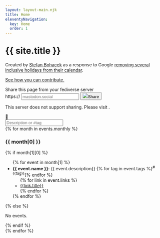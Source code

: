 ```yaml
---
layout: layout-main.njk
title: Home
eleventyNavigation:
  key: Home
  order: 1
---
```


<div class="px-2 px-md-4 py-5 mb-5 bg-body-tertiary rounded-bottom" style="margin-top: -8px;">
  <div class="container-fluid">
    <h1 class="text-body display-5 fw-bold">{{ site.title }}</h1>
    <div class="col-md-10 fs-5">
      <p>
        Created by <a rel="me" href="https://stefanbohacek.online/@stefan">Stefan Bohacek</a> as a response to Google <a href="https://www.theverge.com/news/608858/google-calendar-missing-events-holidays">removing several inclusive holidays from their calendar</a>.
      </p>
      <p>
        <a href="https://github.com/stefanbohacek/holidays/blob/main/CONTRIBUTING.md">See how you can contribute.</a>
      </p>
    </div>
    <form class="fsb-prompt">
      <label>Share this page from your fediverse server</label>
      <div class="fsb-input-group mb-3">
        <span class="fsb-input-group-text">https://</span>
        <input required
          type="text"
          name="fediverse-domain"
          placeholder="mastodon.social"
          class="fsb-input fsb-domain"
          aria-label="Server domain">
        <button class="fsb-button"
          type="submit"><img src="https://fediverse-share-button.stefanbohacek.dev/fediverse-share-button/icons/mastodon.svg"
            class="fsb-icon"></span>Share</button>
      </div>
      <p class="fsb-support-note fsb-d-none">This server does not support sharing. Please visit <a
          class="fsb-support-note-link"
          target="_blank"
          href=""></a>.</p>
    </form>
    <link rel="stylesheet" href="https://fediverse-share-button.stefanbohacek.dev/fediverse-share-button/styles.min.css">
    <script src="https://fediverse-share-button.stefanbohacek.dev/fediverse-share-button/script.min.js" defer class="fsb-script"></script>
  </div>
</div>

<div class="btn-toolbar mb-3 sticky-top bg-body px-md-4 py-4" role="toolbar" aria-label="Toolbar with button groups">
  <div id="quicklinks" class="btn-group btn-group-sm me-2" role="group" aria-label="First group">
  <!--
    <a href="#monthly-events" class="btn btn-outline-secondary">Monthly</a>
    <a href="#weekly-events" class="btn btn-outline-secondary">Weekly</a>
    <a href="#ongoing-events" class="btn btn-outline-secondary">Ongoing</a>
  -->
  </div>
  <div class="input-group mt-3 mt-md-0">
    <div class="input-group-text" id="btnGroupAddon">🔎</div>
    <input type="search" id="search-input" type="text" class="form-control" placeholder="Description or #tag">
  </div>
</div>

<div id="monthly-events" class="mt-n5 position-absolute"></div>
<div class="mt-4 px-md-4">
  <!-- <h2 class="mt-3 bg-body text-body">Monthly holidays</h2> -->
  {% for month in events.monthly %}
  <div id="month-{{ month[0] }}" class="mt-n5 position-absolute"></div>
  <div class="result-section">
    <h3 class="sticky-top text-body bg-body py-2">{{ month[0] }}</h3>
      {% if month[1][0] %}
        <ul>
          {% for event in month[1] %}
          <li class="result-item">
            <strong>{{ event.name }}</strong>: {{ event.description}}
            {% for tag in event.tags %}<sup role="button" class="tag-badge z-0 badge rounded-pill text-bg-info me-1">#{{tag}}</sup>{% endfor %}
            <ul>{% for link in event.links %}<li><a href="{{link.url}}">{{link.title}}</a></li>{% endfor %}</ul>
            <div class="mt-3">
              <add-to-calendar-button
                name="{{ event.name }}"
                description="{{ event.description}}[br]{% for link in event.links %}[br]- {{link.url}}{% endfor %}"
                location="{{ event.links[0].url }}"
                startDate="{{ event.start_date }}"
                endDate="{{ event.end_date }}"
                recurrence="yearly"
                options="'Apple', 'Google', 'iCal', 'Microsoft365', 'MicrosoftTeams', 'Outlook.com', 'Yahoo'"
                size="1"
                hideCheckmark="true"
              ></add-to-calendar-button>
            </div>
          </li>
          {% endfor %}
        </ul>
      {% else %}
        <p class="text-secondary result-item">No events.</p>
      {% endif %}
  </div>
  {% endfor %}
</div>
<div id="weekly-events" class="mt-n5 position-absolute"></div>
<div class="mt-4 px-md-4">
<!--
<h2 class="mt-3 text-body bg-body">Weekly events</h2>
  {% for week in events.weekly %}
  <div id="day-{{ week[0] }}" class="mt-n5 position-absolute"></div>
  <div class="result-section">
    <h3 class="sticky-top text-body bg-body py-2">{{ week[0] }}</h3>
      {% if week[1][0] %}
        <ul>
          {% for event in week[1] %}
          <li class="result-item">
            <strong>{{ event.name }}</strong>: {{ event.description}}
            {% for tag in event.tags %}<sup role="button" class="tag-badge z-0 badge rounded-pill text-bg-info me-1">#{{tag}}</sup>{% endfor %}
            <ul>{% for link in event.links %}<li><a href="{{link.url}}">{{link.title}}</a></li>{% endfor %}</ul>
            <div class="mt-3">
              <add-to-calendar-button
                name="{{ event.name }}"
                description="{{ event.description}}[br]{% for link in event.links %}[br]- {{link.url}}{% endfor %}"
                location="{{ event.links[0].url }}"
                startDate="{{ event.start_date }}"
                endDate="{{ event.end_date }}"
                recurrence="weekly"
                options="'Apple', 'Google', 'iCal', 'Microsoft365', 'MicrosoftTeams', 'Outlook.com', 'Yahoo'"
                size="1"
                hideCheckmark="true"
              ></add-to-calendar-button>
            </div>
          </li>
          {% endfor %}
        </ul>
      {% else %}
        <p class="text-secondary result-item">No events.</p>
      {% endif %}    
  </div>
  {% endfor %}
</div>
<div id="ongoing-events" class="mt-n5 position-absolute"></div>
<div class="mt-4 px-md-4">
  <h2 class="mt-5 text-body">Ongoing events</h2>
    <div class="result-section">
      <ul>
        {% for event in events.ongoing %}
        <li class="result-item">
          <strong>{{ event.name }}</strong>: {{ event.description}}
          {% for tag in event.tags %}<sup role="button" class="tag-badge z-0 badge rounded-pill text-bg-info me-1">#{{tag}}</sup>{% endfor %}
          <ul>{% for link in event.links %}<li><a href="{{link.url}}">{{link.title}}</a></li>{% endfor %}</ul>
        </li>
        {% endfor %}
      </ul>
    </div>
  </div>
</div>
-->
<script src="https://cdn.jsdelivr.net/npm/add-to-calendar-button@2" async defer></script>
